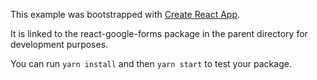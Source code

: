 This example was bootstrapped with [Create React App](https://github.com/facebook/create-react-app).

It is linked to the react-google-forms package in the parent directory for development purposes.

You can run `yarn install` and then `yarn start` to test your package.
